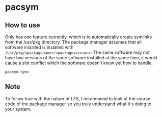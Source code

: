 # pacsym

## How to use
Only has one feature currently, which is to automatically create symlinks from the /usr/pkg directory. The package manager assumes that all software installed is installed with ``/usr/pkg/<packagename>/<packageversion>``. The same software may not have two versions of the same software installed at the same time, it would cause a slot conflict which the software doesn't know yet how to handle.
```
pacsym sync
```

## Note
To follow true with the nature of LFS, I recommend to look at the source code of the package manager so you truly understand what it's doing to your system. 
